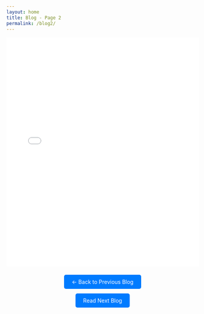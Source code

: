 ```yaml
---
layout: home
title: Blog - Page 2
permalink: /blog2/
---
```


<iframe src="/assets/files/newsletter2.pdf" width="100%" height="600px" style="border: none;">
  This browser does not support PDFs. Please download it here:
  <a href="/assets/files/newsletter2.pdf">Download PDF</a>
</iframe>

<div style="text-align: center; margin-top: 2rem;">
  <a href="/blog/" style="background-color: #007bff; color: white; padding: 10px 20px; text-decoration: none; border-radius: 5px;">← Back to Previous Blog</a>
</div>

<div style="text-align: center; margin-top: 2rem;">
  <a href="/blog2/" style="background-color: #007bff; color: white; padding: 10px 20px; text-decoration: none; border-radius: 5px;">Read Next Blog</a>
</div>
